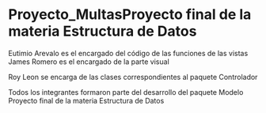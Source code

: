 # Proyecto_MultasProyecto final de la materia Estructura de Datos
Eutimio Arevalo es el encargado del código de las funciones de las vistas
James Romero es el encargado de la parte visual

Roy Leon se encarga de las clases correspondientes al paquete Controlador

Todos los integrantes formaron parte del desarrollo del paquete Modelo
Proyecto final de la materia Estructura de Datos

